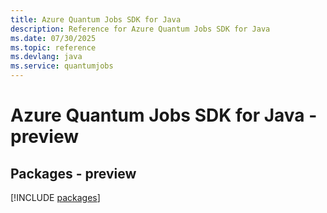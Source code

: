 ```yaml
---
title: Azure Quantum Jobs SDK for Java
description: Reference for Azure Quantum Jobs SDK for Java
ms.date: 07/30/2025
ms.topic: reference
ms.devlang: java
ms.service: quantumjobs
---
```

# Azure Quantum Jobs SDK for Java - preview
## Packages - preview
[!INCLUDE [packages](quantum-jobs-index.md)]